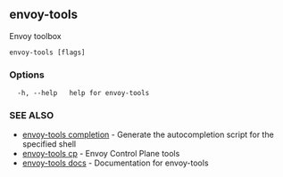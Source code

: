 ## envoy-tools

Envoy toolbox

```
envoy-tools [flags]
```

### Options

```
  -h, --help   help for envoy-tools
```

### SEE ALSO

* [envoy-tools completion](envoy-tools_completion.md)	 - Generate the autocompletion script for the specified shell
* [envoy-tools cp](envoy-tools_cp.md)	 - Envoy Control Plane tools
* [envoy-tools docs](envoy-tools_docs.md)	 - Documentation for envoy-tools

